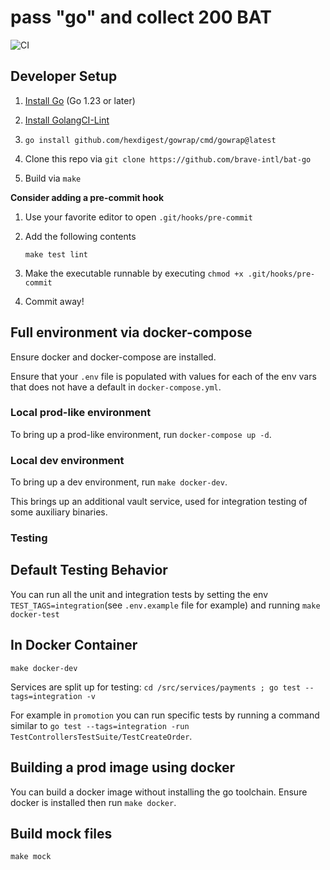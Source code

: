 # pass "go" and collect 200 BAT

![CI](https://github.com/brave-intl/bat-go/workflows/CI/badge.svg)


## Developer Setup

1. [Install Go](https://golang.org/doc/install) (Go 1.23 or later)

2. [Install GolangCI-Lint](https://github.com/golangci/golangci-lint#install)

3. `go install github.com/hexdigest/gowrap/cmd/gowrap@latest`

4. Clone this repo via `git clone https://github.com/brave-intl/bat-go`

5. Build via `make`

**Consider adding a pre-commit hook**

1. Use your favorite editor to open `.git/hooks/pre-commit`
2. Add the following contents

   ```
   make test lint
   ```

3. Make the executable runnable by executing `chmod +x .git/hooks/pre-commit`
4. Commit away!

## Full environment via docker-compose

Ensure docker and docker-compose are installed.

Ensure that your `.env` file is populated with values for each of the
env vars that does not have a default in `docker-compose.yml`.

### Local prod-like environment

To bring up a prod-like environment, run `docker-compose up -d`.

### Local dev environment

To bring up a dev environment, run `make docker-dev`.

This brings up an additional vault service, used for integration testing of
some auxiliary binaries.

### Testing

## Default Testing Behavior
You can run all the unit and integration tests by setting the env `TEST_TAGS=integration`(see `.env.example` file for example) and running `make docker-test`

## In Docker Container
`make docker-dev` 

Services are split up for testing:
`cd /src/services/payments ; go test --tags=integration -v`

For example in `promotion` you can run specific tests by running a command similar to `go test --tags=integration -run TestControllersTestSuite/TestCreateOrder`.

## Building a prod image using docker

You can build a docker image without installing the go toolchain. Ensure docker
is installed then run `make docker`.

## Build mock files
`make mock`
